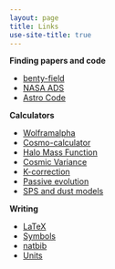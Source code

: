 ```yaml
---
layout: page
title: Links
use-site-title: true
---
```


**Finding papers and code**
* [benty-field](http://benty-fields.com/)  
* [NASA ADS](https://ui.adsabs.harvard.edu/classic-form)  
* [Astro Code](http://ascl.net/)  

**Calculators**
* [Wolframalpha](http://www.wolframalpha.com/)  
* [Cosmo-calculator](http://cosmocalc.icrar.org/)  
* [Halo Mass Function](http://ict.icrar.org/hmf/hmf_finder/form/create/)  
* [Cosmic Variance](http://casa.colorado.edu/~trenti/CosmicVariance.html)  
* [K-correction](http://kcor.sai.msu.ru/)  
* [Passive evolution](http://www.astro.yale.edu/dokkum/evocalc/)  
* [SPS and dust models](http://www.sedfitting.org/SED08/Models.html)  

**Writing**
* [LaTeX](http://en.wikibooks.org/wiki/LaTeX)  
* [Symbols](http://detexify.kirelabs.org/classify.html)  
* [natbib](http://merkel.zoneo.net/Latex/natbib.php)  
* [Units](http://physics.nist.gov/cuu/Units/checklist.html)  


